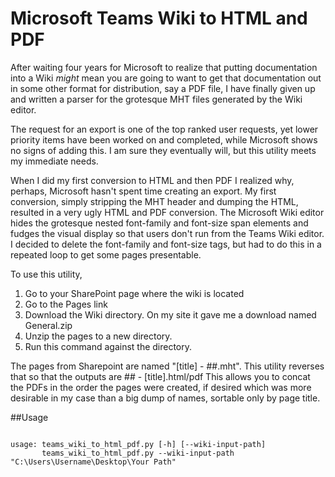 # Microsoft Teams Wiki to HTML and PDF

After waiting four years for Microsoft to realize that putting documentation into a Wiki *might* mean you are going to want to get that documentation out in some other format for distribution, say a PDF file, I have finally given up and written a parser for the grotesque MHT files generated by the Wiki editor.

The request for an export is one of the top ranked user requests, yet lower priority items have been worked on and completed, while Microsoft shows no signs of adding this. I am sure they eventually will, but this utility meets my immediate needs.

When I did my first conversion to HTML and then PDF I realized why, perhaps, Microsoft hasn't spent time creating an export. My first conversion, simply stripping the MHT header and dumping the HTML, resulted in a very  ugly HTML and PDF conversion. The Microsoft Wiki editor hides the grotesque nested font-family and font-size span elements and fudges the visual display so that users don't run from the Teams Wiki editor. I decided to delete the font-family and font-size tags, but had to do this in a repeated loop to get some pages presentable.

To use this utility,

1. Go to your SharePoint page where the wiki is located
2. Go to the Pages link
3. Download the Wiki directory. On my site it gave me a download named General.zip
4. Unzip the pages to a new directory. 
5. Run this command against the directory.
 
The pages from Sharepoint are named "[title] - ##.mht". This utility reverses that so that the outputs are ## - [title].html/pdf This allows you to concat the PDFs in the order the pages were created, if desired which was more desirable in my case than a big dump of names, sortable only by page title.

##Usage
<pre><code>
usage: teams_wiki_to_html_pdf.py [-h] [--wiki-input-path]
       teams_wiki_to_html_pdf.py --wiki-input-path "C:\Users\Username\Desktop\Your Path"
</pre>


